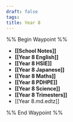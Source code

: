 ```yaml
---
draft: false
tags:
title: Year 8
---
```

%% Begin Waypoint %%
- **[[School Notes]]**
- **[[Year 8 English]]**
- **[[Year 8 HSIE]]**
- **[[Year 8 Japanese]]**
- **[[Year 8 Maths]]**
- **[[Year 8 PDHPE]]**
- **[[Year 8 Science]]**
- **[[Year 8 Trimesters]]**
- [[Year 8.md.edtz]]

%% End Waypoint %%

